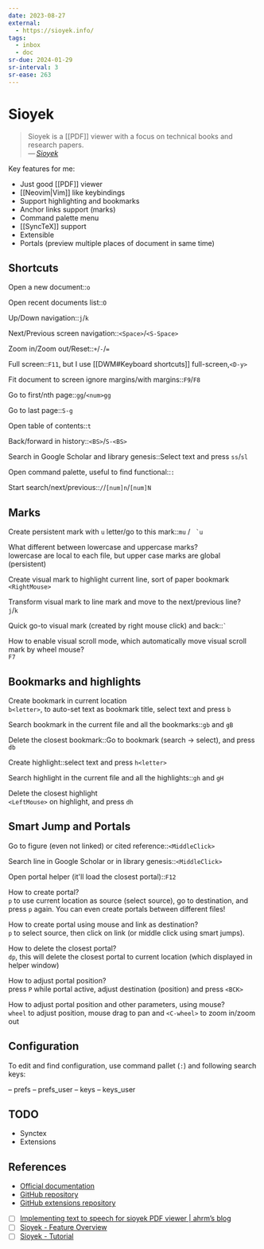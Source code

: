 ```yaml
---
date: 2023-08-27
external:
  - https://sioyek.info/
tags:
  - inbox
  - doc
sr-due: 2024-01-29
sr-interval: 3
sr-ease: 263
---
```


# Sioyek

> Sioyek is a [[PDF]] viewer with a focus on technical books and research
> papers.\
> — <cite>[Sioyek](https://sioyek.info/)</cite>

Key features for me:

- Just good [[PDF]] viewer
- [[Neovim|Vim]] like keybindings
- Support highlighting and bookmarks
- Anchor links support (marks)
- Command palette menu
- [[SyncTeX]] support
- Extensible
- Portals (preview multiple places of document in same time)

## Shortcuts

Open a new document::`o`

Open recent documents list::`O`

Up/Down navigation::`j`/`k`

Next/Previous screen navigation::`<Space>`/`<S-Space>`

Zoom in/Zoom out/Reset::`+`/`-`/`=`

Full screen::`F11`, but I use [[DWM#Keyboard shortcuts]] full-screen,`<D-y>`

Fit document to screen ignore margins/with margins::`F9`/`F8`

Go to first/nth page::`gg`/`<num>gg`

Go to last page::`S-g`

Open table of contents::`t` <!--SR:!2024-09-06,7,263-->

Back/forward in history::`<BS>`/`S-<BS>`

Search in Google Scholar and library genesis::Select text and press `ss`/`sl`

Open command palette, useful to find functional::`:`

Start search/next/previous::`/`/`[num]n`/`[num]N`

## Marks

Create persistent mark with `u` letter/go to this mark::`mu` / `` `u``

What different between lowercase and uppercase marks?
&#10;<br>
lowercase are local to each file, but upper case marks are global (persistent)

Create visual mark to highlight current line, sort of paper bookmark
&#10;<br>
`<RightMouse>`

Transform visual mark to line mark and move to the next/previous line?
&#10;<br>
`j`/`k`

Quick go-to visual mark (created by right mouse click) and back::`` ` ``

How to enable visual scroll mode, which automatically move visual scroll mark by
wheel mouse?
&#10;<br>
`F7`

## Bookmarks and highlights

Create bookmark in current location
&#10;<br>
`b<letter>`, to auto-set text as bookmark title, select text and press `b`

Search bookmark in the current file and all the bookmarks::`gb` and `gB`

Delete the closest bookmark::Go to bookmark (search → select), and press `db`

Create highlight::select text and press `h<letter>`

Search highlight in the current file and all the highlights::`gh` and `gH`

Delete the closest highlight
&#10;<br>
`<LeftMouse>` on highlight, and press `dh`

## Smart Jump and Portals

Go to figure (even not linked) or cited reference::`<MiddleClick>`

Search line in Google Scholar or in library genesis::`<MiddleClick>`

Open portal helper (it'll load the closest portal)::`F12`

How to create portal?
&#10;<br>
`p` to use current location as source (select source), go to destination, and
press `p` again. You can even create portals between different files!

How to create portal using mouse and link as destination?
&#10;<br>
`p` to select source, then click on link (or middle click using smart jumps).

How to delete the closest portal?
&#10;<br>
`dp`, this will delete the closest portal to current location (which displayed
in helper window)

How to adjust portal position?
&#10;<br>
press `P` while portal active, adjust destination (position) and press `<BCK>`

How to adjust portal position and other parameters, using mouse?
&#10;<br>
`wheel` to adjust position, mouse drag to pan and `<C-wheel>` to zoom in/zoom
out

## Configuration

To edit and find configuration, use command pallet (`:`) and following search
keys:

– prefs
– prefs_user
– keys
– keys_user

## TODO

- Synctex
- Extensions

## References

- [Official documentation](https://sioyek-documentation.readthedocs.io/en/latest/)
- [GitHub repository](https://github.com/ahrm/sioyek)
- [GitHub extensions repository](https://github.com/ahrm/sioyek-python-extensions)
- [ ] [Implementing text to speech for sioyek PDF viewer | ahrm’s blog](https://ahrm.github.io/jekyll/update/2022/07/05/implementing-a-screen-reader-for-sioyek.html)
- [ ] [Sioyek - Feature Overview](https://www.youtube.com/watch?v=yTmCI0Xp5vI)
- [ ] [Sioyek - Tutorial](https://www.youtube.com/watch?v=RaHRvnb0dY8)
